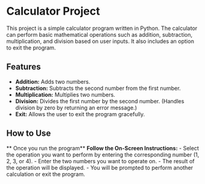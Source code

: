 # Calculator Project

This project is a simple calculator program written in Python. The calculator can perform basic mathematical operations such as addition, subtraction, multiplication, and division based on user inputs. It also includes an option to exit the program.

## Features

- **Addition:** Adds two numbers.
- **Subtraction:** Subtracts the second number from the first number.
- **Multiplication:** Multiplies two numbers.
- **Division:** Divides the first number by the second number. (Handles division by zero by returning an error message.)
- **Exit:** Allows the user to exit the program gracefully.

## How to Use
** Once you run the program**
**Follow the On-Screen Instructions:**
    - Select the operation you want to perform by entering the corresponding number (1, 2, 3, or 4).
    - Enter the two numbers you want to operate on.
    - The result of the operation will be displayed.
    - You will be prompted to perform another calculation or exit the program.


